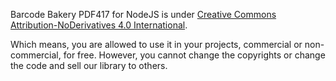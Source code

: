 ﻿Barcode Bakery PDF417 for NodeJS is under [Creative Commons Attribution-NoDerivatives 4.0 International](https://creativecommons.org/licenses/by-nd/4.0/deed.en).

Which means, you are allowed to use it in your projects, commercial or non-commercial, for free. However, you cannot change the copyrights or change the code and sell our library to others.
